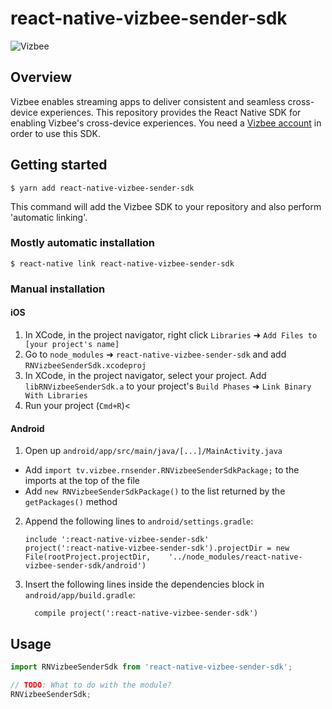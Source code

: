 
# react-native-vizbee-sender-sdk
![Vizbee](https://static.claspws.tv/images/common/logos/vizbee_logo_tagline.png)

## Overview

Vizbee enables streaming apps to deliver consistent and seamless cross-device experiences. This repository provides the React Native SDK for enabling Vizbee's cross-device experiences. You need a [Vizbee account](https://console.vizbee.tv) in order to use this SDK.

## Getting started

`$ yarn add react-native-vizbee-sender-sdk`

This command will add the Vizbee SDK to your repository and also perform 'automatic linking'.

### Mostly automatic installation

`$ react-native link react-native-vizbee-sender-sdk`

### Manual installation


#### iOS

1. In XCode, in the project navigator, right click `Libraries` ➜ `Add Files to [your project's name]`
2. Go to `node_modules` ➜ `react-native-vizbee-sender-sdk` and add `RNVizbeeSenderSdk.xcodeproj`
3. In XCode, in the project navigator, select your project. Add `libRNVizbeeSenderSdk.a` to your project's `Build Phases` ➜ `Link Binary With Libraries`
4. Run your project (`Cmd+R`)<

#### Android

1. Open up `android/app/src/main/java/[...]/MainActivity.java`
  - Add `import tv.vizbee.rnsender.RNVizbeeSenderSdkPackage;` to the imports at the top of the file
  - Add `new RNVizbeeSenderSdkPackage()` to the list returned by the `getPackages()` method
2. Append the following lines to `android/settings.gradle`:
  	```
  	include ':react-native-vizbee-sender-sdk'
  	project(':react-native-vizbee-sender-sdk').projectDir = new File(rootProject.projectDir, 	'../node_modules/react-native-vizbee-sender-sdk/android')
  	```
3. Insert the following lines inside the dependencies block in `android/app/build.gradle`:
  	```
      compile project(':react-native-vizbee-sender-sdk')
  	```


## Usage
```javascript
import RNVizbeeSenderSdk from 'react-native-vizbee-sender-sdk';

// TODO: What to do with the module?
RNVizbeeSenderSdk;
```
  